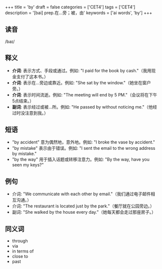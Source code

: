 +++
title = 'by'
draft = false
categories = ['CET4']
tags = ['CET4']
description = '[bai] prep.在…旁；被，由'
keywords = ['ai words', 'by']
+++

## 读音
/baɪ/

## 释义
- **介词**: 表示方式、手段或通过。例如: "I paid for the book by cash."（我用现金支付了这本书。）
- **介词**: 表示在...旁边或靠近。例如: "She sat by the window."（她坐在窗户旁。）
- **介词**: 表示时间流逝。例如: "The meeting will end by 5 PM."（会议将在下午5点结束。）
- **副词**: 表示经过或被...所。例如: "He passed by without noticing me."（他经过时没注意到我。）

## 短语
- "by accident" 意为偶然地，意外地。例如: "I broke the vase by accident."
- "by mistake" 表示由于错误。例如: "I sent the email to the wrong address by mistake."
- "by the way" 用于插入话题或转移注意力。例如: "By the way, have you seen my keys?"

## 例句
- 介词: "We communicate with each other by email."（我们通过电子邮件相互沟通。）
- 介词: "The restaurant is located just by the park."（餐厅就在公园旁边。）
- 副词: "She walked by the house every day."（她每天都会走过那座房子。）

## 同义词
- through
- via
- in terms of
- close to
- past
